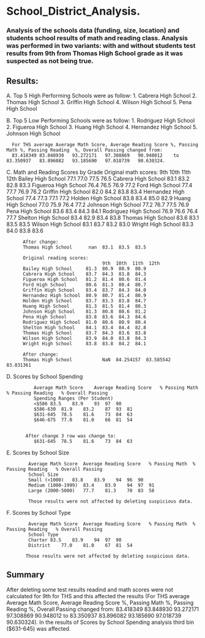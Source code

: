 # School_District_Analysis.
### Analysis of the schools data (funding, size, location) and students school results of math and reading class. Analysis was performed in two variants: with and without students test results from 9th from Thomas High School grade as it was suspected as not being true. 
## Results:
A. Top 5 High Performing Schools were as follow: 
      1. Cabrera High School
      2. Thomas High School
      3. Griffin High School
      4. Wilson High School
      5. Pena High School      
          
B. Top 5 Low Performing Schools were as follow: 
      1. Rodriguez High School	
      2. Figueroa High School
      3. Huang High School
      4. Hernandez High School
      5. Johnson High School
      
      For THS average Average Math Score, Average Reading Score	%, Passing Math	%, Passing Reading	%, Overall Passing changed from: 
      83.418349	83.848930	93.272171	97.308869	90.948012	 to 83.350937	83.896082	93.185690	97.018739	90.630324. 
      
C. Math and Reading Scores by Grade 
          Original math scores: 
                                  9th  10th  11th  12th
          Bailey High School     77.1  77.0  77.5  76.5
          Cabrera High School    83.1  83.2  82.8  83.3
          Figueroa High School   76.4  76.5  76.9  77.2
          Ford High School       77.4  77.7  76.9  76.2
          Griffin High School    82.0  84.2  83.8  83.4
          Hernandez High School  77.4  77.3  77.1  77.2
          Holden High School     83.8  83.4  85.0  82.9
          Huang High School      77.0  75.9  76.4  77.2
          Johnson High School    77.2  76.7  77.5  76.9
          Pena High School       83.6  83.4  84.3  84.1
          Rodriguez High School  76.9  76.6  76.4  77.7
          Shelton High School    83.4  82.9  83.4  83.8
          Thomas High School     83.6  83.1  83.5  83.5
          Wilson High School     83.1  83.7  83.2  83.0
          Wright High School     83.3  84.0  83.8  83.6

          After change:
          Thomas High School      nan  83.1  83.5  83.5
          
          Original reading scores: 
                                       9th  10th  11th  12th
          Bailey High School     81.3  80.9  80.9  80.9
          Cabrera High School    83.7  84.3  83.8  84.3
          Figueroa High School   81.2  81.4  80.6  81.4
          Ford High School       80.6  81.3  80.4  80.7
          Griffin High School    83.4  83.7  84.3  84.0
          Hernandez High School  80.9  80.7  81.4  80.9
          Holden High School     83.7  83.3  83.8  84.7
          Huang High School      81.3  81.5  81.4  80.3
          Johnson High School    81.3  80.8  80.6  81.2
          Pena High School       83.8  83.6  84.3  84.6
          Rodriguez High School  81.0  80.6  80.9  80.4
          Shelton High School    84.1  83.4  84.4  82.8
          Thomas High School     83.7  84.3  83.6  83.8
          Wilson High School     83.9  84.0  83.8  84.3
          Wright High School     83.8  83.8  84.2  84.1
          
          After change:
          Thomas High School           NaN  84.254157  83.585542  83.831361

D. Scores by School Spending

          
              Average Math Score	Average Reading Score	% Passing Math	% Passing Reading	% Overall Passing
              Spending Ranges (Per Student)					
              <$586	83.5	83.9	93	97	90
              $586-630	81.9	83.2	87	93	81
              $631-645	78.5	81.6	73	84	63
              $646-675	77.0	81.0	66	81	54

                
           After change 3 row was change to: 
              $631-645	78.5	81.6	73	84	63
                
                
E. Scores by School Size
          
            Average Math Score	Average Reading Score	% Passing Math	% Passing Reading	% Overall Passing
            School Size					
            Small (<1000)	83.8	83.9	94	96	90
            Medium (1000-1999)	83.4	83.9	94	97	91
            Large (2000-5000)	77.7	81.3	70	83	58
            
            Those results were not affected by deleting suspicious data.
          
F. Scores by School Type

            Average Math Score	Average Reading Score	% Passing Math	% Passing Reading	% Overall Passing
            School Type					
            Charter	83.5	83.9	94	97	90
            District	77.0	81.0	67	81	54
        
           Those results were not affected by deleting suspicious data.
## Summary
   After deleting some test results readind and math scores were not calculated for 9th for THS and this affected the results (For THS average Average Math Score, Average Reading Score	%, Passing Math	%, Passing Reading	%, Overall Passing changed from: 83.418349	83.848930	93.272171	97.308869	90.948012	 to 83.350937	83.896082	93.185690	97.018739	90.630324). In the results of Scores by School Spending analysis third bin ($631-645) was affected. 
